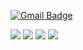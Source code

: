 

[![Gmail Badge](https://img.shields.io/badge/Gmail-D14836?style=flat&logo=Gmail&logoColor=white)](mailto:ghksrb1226@gmail.com)


<div
### 👋 Hi there! I'm mobile app developer  🚀
### I want to be a developer who continues to grow. 💻
### I'll study hard to improve my skills. 📚
font-size: 14px;
/div>





<div align:left>
  <img src="https://img.shields.io/badge/iOS-000000?style=flat-square&logo=iOS&logoColor=white"/> 
<img src="https://img.shields.io/badge/Swift-F05138?style=flat-square&logo=Swift&logoColor=white"/>
<img src="https://img.shields.io/badge/html-E34F26?style=flat&logo-badge&logo=html5&logoColor=white">
<img src="https://img.shields.io/badge/github-181717?style=flat&logo-badge&logo=github&logoColor=white">
</div>


<!--
**hwankyuu/hwankyuu** is a ✨ _special_ ✨ repository because its `README.md` (this file) appears on your GitHub profile.


Here are some ideas to get you started:

- 🔭 I’m currently working on ...
- 🌱 I’m currently learning ...
- 👯 I’m looking to collaborate on ...
- 🤔 I’m looking for help with ...
- 💬 Ask me about ...
- 📫 How to reach me: ...
- 😄 Pronouns: ...
- ⚡ Fun fact: ...
-->
